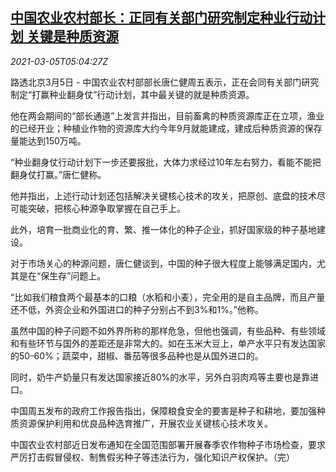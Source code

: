 <!--1614921796000-->
[中国农业农村部长：正同有关部门研究制定种业行动计划 关键是种质资源](https://cn.reuters.com/article/china-agr-seed-tech-0305-idCNKCS2AX0CW)
------

<div><i>2021-03-05T05:04:27Z</i></div><p>路透北京3月5日 - 中国农业农村部部长唐仁健周五表示，正在会同有关部门研究制定“打赢种业翻身仗”行动计划，其中最关键的就是种质资源。</p><p>他在两会期间的“部长通道”上发言并指出，目前畜禽的种质资源库正在立项，渔业的已经开业；种植业作物的资源库大约今年9月就能建成，建成后种质资源的保存量能达到150万吨。</p><p>“种业翻身仗行动计划下一步还要报批，大体力求经过10年左右努力，看能不能把翻身仗打赢。”唐仁健称。</p><p>他并指出，上述行动计划还包括解决关键核心技术的攻关，把原创、底盘的技术尽可能突破，把核心种源争取掌握在自己手上。</p><p>此外，培育一批商业化的育、繁、推一体化的种子企业，抓好国家级的种子基地建设。</p><p>对于市场关心的种源问题，唐仁健谈到，中国的种子很大程度上能够满足国内，尤其是在“保生存”问题上。</p><p>“比如我们粮食两个最基本的口粮（水稻和小麦），完全用的是自主品牌，而且产量还不低，外资企业和外国进口的种子分别占不到3%和1%。”他称。</p><p>虽然中国的种子问题不如外界所称的那样危急，但他也强调，有些品种、有些领域和有些环节与国外的差距还是非常大的。如在玉米大豆上，单产水平只有发达国家的50-60%；蔬菜中，甜椒、番茄等很多品种也是从国外进口的。</p><p>同时，奶牛产奶量只有发达国家接近80%的水平，另外白羽肉鸡等主要也是靠进口。</p><p>中国周五发布的政府工作报告指出，保障粮食安全的要害是种子和耕地，要加强种质资源保护利用和优良品种选育推广，开展农业关键核心技术攻关。</p><p>中国农业农村部近日发布通知在全国范围部署开展春季农作物种子市场检查，要求严厉打击假冒侵权、制售假劣种子等违法行为，强化知识产权保护。（完）</p>
